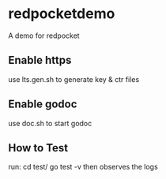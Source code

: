 # redpocketdemo
A demo for redpocket

## Enable https
use lts.gen.sh to generate key & ctr files

## Enable godoc
use doc.sh to start godoc

## How to Test
run:
	cd test/
	go test -v
then observes the logs
